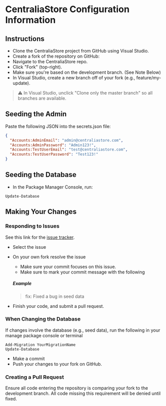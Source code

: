 # CentraliaStore Configuration Information

## Instructions
- Clone the CentraliaStore project from GitHub using Visual Studio.
- Create a fork of the repository on GitHub:
- Navigate to the CentraliaStore repo.
- Click "Fork" (top-right).
- Make sure you're based on the development branch. (See Note Below)
- In Visual Studio, create a new branch off of your fork (e.g., feature/my-update).

> 
> ⚠️ In Visual Studio, unclick "Clone only the master branch" so all branches are available.
> 

## Seeding the Admin
Paste the following JSON into the secrets.json file:

```json
{
  "Accounts:AdminEmail": "admin@centraliastore.com",
  "Accounts:AdminPassword": "Admin123!",
  "Accounts:TestUserEmail": "test@centraliastore.com",
  "Accounts:TestUserPassword": "Test123!"
}
```

## Seeding the Database
- In the Package Manager Console, run:

```console
Update-Database
```

## Making Your Changes

### Responding to Issues
See this link for the [issue tracker](https://github.com/CCAppDevs/CentraliaStore/issues).
- Select the issue
- On your own fork resolve the issue
  - Make sure your commit focuses on this issue.
  - Make sure to mark your commit message with the following

  ##### Example
  > fix: Fixed a bug in seed data

- Finish your code, and submit a pull request.

### When Changing the Database
If changes involve the database (e.g., seed data), run the following in your manage package console or terminal

```console
Add-Migration YourMigrationName
Update-Database
```

- Make a commit
- Push your changes to your fork on GitHub.


### Creating a Pull Request
Ensure all code entering the repository is comparing your fork to the development branch. All code missing this requirement will be denied until fixed.
